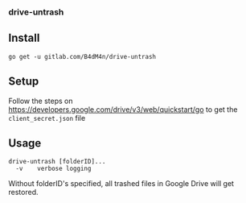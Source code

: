 ### drive-untrash

## Install

`go get -u gitlab.com/B4dM4n/drive-untrash`

## Setup

Follow the steps on https://developers.google.com/drive/v3/web/quickstart/go 
to get the `client_secret.json` file

## Usage

```
drive-untrash [folderID]...
  -v	verbose logging
```

Without folderID's specified, all trashed files in Google Drive will get restored.
